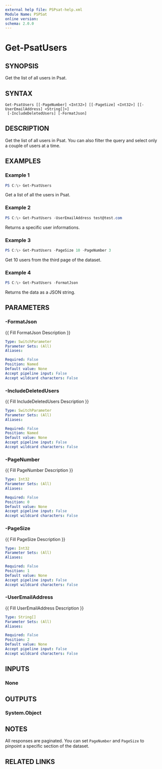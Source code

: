 ```yaml
---
external help file: PSPsat-help.xml
Module Name: PSPSat
online version:
schema: 2.0.0
---
```


# Get-PsatUsers

## SYNOPSIS

Get the list of all users in Psat.

## SYNTAX

```
Get-PsatUsers [[-PageNumber] <Int32>] [[-PageSize] <Int32>] [[-UserEmailAddress] <String[]>]
 [-IncludeDeletedUsers] [-FormatJson]
```

## DESCRIPTION

Get the list of all users in Psat. You can also filter the query and select only a couple of users at a time.

## EXAMPLES

### Example 1

```powershell
PS C:\> Get-PsatUsers
```

Get a list of all the users in Psat.

### Example 2

```powershell
PS C:\> Get-PsatUsers -UserEmailAddress test@test.com
```

Returns a specific user informations.

### Example 3

```powershell
PS C:\> Get-PsatUsers -PageSize 10 -PageNumber 3
```

Get 10 users from the third page of the dataset.

### Example 4

```powershell
PS C:\> Get-PsatUsers -FormatJson
```

Returns the data as a JSON string.

## PARAMETERS

### -FormatJson

{{ Fill FormatJson Description }}

```yaml
Type: SwitchParameter
Parameter Sets: (All)
Aliases:

Required: False
Position: Named
Default value: None
Accept pipeline input: False
Accept wildcard characters: False
```

### -IncludeDeletedUsers

{{ Fill IncludeDeletedUsers Description }}

```yaml
Type: SwitchParameter
Parameter Sets: (All)
Aliases:

Required: False
Position: Named
Default value: None
Accept pipeline input: False
Accept wildcard characters: False
```

### -PageNumber

{{ Fill PageNumber Description }}

```yaml
Type: Int32
Parameter Sets: (All)
Aliases:

Required: False
Position: 0
Default value: None
Accept pipeline input: False
Accept wildcard characters: False
```

### -PageSize

{{ Fill PageSize Description }}

```yaml
Type: Int32
Parameter Sets: (All)
Aliases:

Required: False
Position: 1
Default value: None
Accept pipeline input: False
Accept wildcard characters: False
```

### -UserEmailAddress

{{ Fill UserEmailAddress Description }}

```yaml
Type: String[]
Parameter Sets: (All)
Aliases:

Required: False
Position: 2
Default value: None
Accept pipeline input: False
Accept wildcard characters: False
```

## INPUTS

### None

## OUTPUTS

### System.Object

## NOTES

All responses are paginated. You can set `PageNumber` and `PageSize` to pinpoint a specific section of the dataset.

## RELATED LINKS
